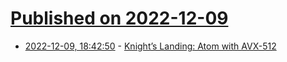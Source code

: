 # [Published on 2022-12-09](index.md)

* [2022-12-09, 18:42:50](https://news.ycombinator.com/item?id=33924944) - [Knight’s Landing: Atom with AVX-512](https://chipsandcheese.com/2022/12/08/knights-landing-atom-with-avx-512/)
